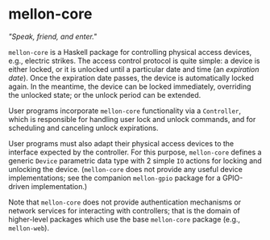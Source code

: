 # mellon-core

<em>"Speak, friend, and enter."</em>

`mellon-core` is a Haskell package for controlling physical access
devices, e.g., electric strikes. The access control protocol is quite
simple: a device is either locked, or it is unlocked until a
particular date and time (an <em>expiration date</em>). Once the
expiration date passes, the device is automatically locked again. In
the meantime, the device can be locked immediately, overriding the
unlocked state; or the unlock period can be extended.

User programs incorporate `mellon-core` functionality via a
`Controller`, which is responsible for handling user lock and unlock
commands, and for scheduling and canceling unlock expirations.

User programs must also adapt their physical access devices to the
interface expected by the controller. For this purpose, `mellon-core`
defines a generic `Device` parametric data type with 2 simple `IO`
actions for locking and unlocking the device. (`mellon-core` does not
provide any useful device implementations; see the companion
`mellon-gpio` package for a GPIO-driven implementation.)

Note that `mellon-core` does not provide authentication mechanisms or
network services for interacting with controllers; that is the domain
of higher-level packages which use the base `mellon-core` package
(e.g., `mellon-web`).
